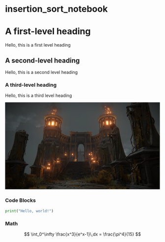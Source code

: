 # insertion_sort_notebook
# A first-level heading

Hello, this is a first level heading


## A second-level heading

Hello, this is a second level heading


### A third-level heading

Hello, this is a third level heading

![alt text for screen readers](./Test.jpeg "Text to show on mouseover")

### Code Blocks
```Python
print("Hello, world!")
```

### Math
$$
  \int_0^\infty \frac{x^3}{e^x-1}\,dx = \frac{\pi^4}{15}
$$

